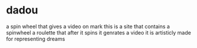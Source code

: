 # dadou
a spin wheel that gives a video on mark
this is a site that contains a spinwheel a roulette that after it spins it genrates a video it is artisticly made for representing dreams

